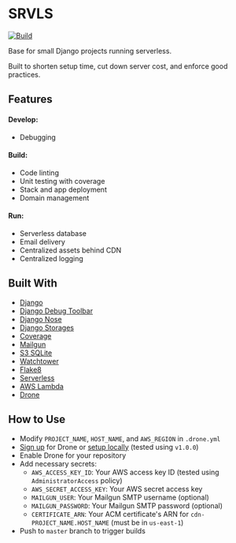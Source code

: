 # SRVLS

[![Build](https://drone.kputrajaya.com/api/badges/kiloev/srvls/status.svg)](https://drone.kputrajaya.com/kiloev/srvls)

Base for small Django projects running serverless.

Built to shorten setup time, cut down server cost, and enforce good practices.

## Features

#### Develop:
* Debugging

#### Build:
* Code linting
* Unit testing with coverage
* Stack and app deployment
* Domain management

#### Run:
* Serverless database
* Email delivery
* Centralized assets behind CDN
* Centralized logging

## Built With

* [Django](https://www.djangoproject.com/)
* [Django Debug Toolbar](https://github.com/jazzband/django-debug-toolbar)
* [Django Nose](https://github.com/django-nose/django-nose)
* [Django Storages](https://github.com/jschneier/django-storages)
* [Coverage](https://github.com/nedbat/coveragepy)
* [Mailgun](https://www.mailgun.com/)
* [S3 SQLite](https://github.com/Miserlou/zappa-django-utils)
* [Watchtower](https://github.com/kislyuk/watchtower)
* [Flake8](http://flake8.pycqa.org/en/latest/)
* [Serverless](https://serverless.com/)
* [AWS Lambda](https://aws.amazon.com/lambda/)
* [Drone](https://drone.io/)

## How to Use

* Modify `PROJECT_NAME`, `HOST_NAME`, and `AWS_REGION` in `.drone.yml`
* [Sign up](https://cloud.drone.io) for Drone or [setup locally](https://docs.drone.io/installation/github/single-machine/) (tested using `v1.0.0`)
* Enable Drone for your repository
* Add necessary secrets:
    * `AWS_ACCESS_KEY_ID`: Your AWS access key ID (tested using `AdministratorAccess` policy)
    * `AWS_SECRET_ACCESS_KEY`: Your AWS secret access key
    * `MAILGUN_USER`: Your Mailgun SMTP username (optional)
    * `MAILGUN_PASSWORD`: Your Mailgun SMTP password (optional)
    * `CERTIFICATE_ARN`: Your ACM certificate's ARN for `cdn-PROJECT_NAME.HOST_NAME` (must be in `us-east-1`)
* Push to `master` branch to trigger builds
